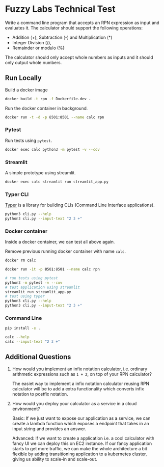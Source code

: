 # Fuzzy Labs Technical Test

Write a command line program that accepts an RPN expression as input and evaluates it. The calculator should support the following operations:

- Addition (+), Subtraction (-) and Multiplication (*)
- Integer Division (/),
- Remainder or modulo (%)

The calculator should only accept whole numbers as inputs and it should only output whole numbers.

## Run Locally

Build a docker image

```bash
docker build -t rpn -f Dockerfile.dev .
```

Run the docker container in background.

```bash
docker run -t -d -p 8501:8501 --name calc rpn
```

### Pytest

Run tests using `pytest`.

```bash
docker exec calc python3 -m pytest -v --cov
```

### Streamlit

A simple prototype using streamlit.

```bash
docker exec calc streamlit run streamlit_app.py
```

### Typer CLI

[Typer](https://typer.tiangolo.com/typer-cli/) is a library for building CLIs (Command Line Interface applications).

```bash
python3 cli.py --help
python3 cli.py --input-text "2 3 +" 
```

### Docker container

Inside a docker container, we can test all above again.

Remove previous running docker container with name `calc`.

```bash
docker rm calc
```

```bash
docker run -it -p 8501:8501 --name calc rpn
```

```bash
# run tests using pytest
python3 -m pytest -v --cov
# test application using streamlit
streamlit run streamlit_app.py
# test using typer
python3 cli.py --help
python3 cli.py --input-text "2 3 +" 
```

### Command Line

```bash
pip install -e .
```

```bash
calc --help
calc --input-text "2 3 +"
```

## Additional Questions

1. How would you implement an infix notation calculator, i.e. ordinary arithmetic expressions such as `1 + 2`, on top of your RPN calculator?

    The easiet way to implement a infix notation calculator reusing RPN calculator will be to add a extra functionality which converts infix notation to postfix notation.

2. How would you deploy your calculator as a service in a cloud environment?

    Basic: If we just want to expose our application as a service, we can create a lambda function which exposes a endpoint that takes in an input string and provides an answer.

    Advanced: If we want to create a application i.e. a cool calculator with fancy UI we can deploy this on EC2 instance. If our fancy application starts to get more traffic, we can make the whole architecture a bit flexible by adding transitioning application to a kubernetes cluster, giving us ability to scale-in and scale-out.

